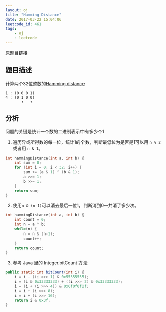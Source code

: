 ```yaml
---
layout: oj
title: "Hamming Distance"
date: 2017-03-22 15:04:06
leetcode_id: 461
tags:
    - oj
    - leetcode
---
```


[原题目链接](https://leetcode.com/problems/hamming-distance/#/description)

## 题目描述
计算两个32位整数的[Hamming distance](https://en.wikipedia.org/wiki/Hamming_distance)
```text
1 : (0 0 0 1)
4 : (0 1 0 0)
       ↑   ↑
```

## 分析
问题的关键是统计一个数的二进制表示中有多少个1
1. 遍历异或所得数的每一位，统计1的个数，判断最低位为是否是1可以用 `n % 2` 或者用 `n & 1`。
```c
int hammingDistance(int a, int b) {
    int sum = 0;
	for (int i = 0; i < 32; i++) {
		sum += (a & 1) ^ (b & 1);
		a >>= 1;
		b >>= 1;
	}
	return sum;
}
```
2. 使用`n & (n-1)`可以消去最后一位1，判断消到0一共消了多少次。
```c
int hammingDistance(int a, int b) {
	int count = 0;
	int n = a ^ b;
	while(n) {
		n = n & (n-1);
		count++;
	}
	return count;
}
```
3. 参考 Java 里的 Integer.bitCount 方法
```java
public static int bitCount(int i) {
    i = i - ((i >>> 1) & 0x55555555);
    i = (i & 0x33333333) + ((i >>> 2) & 0x33333333);
    i = (i + (i >>> 4)) & 0x0f0f0f0f;
    i = i + (i >>> 8);
    i = i + (i >>> 16);
    return i & 0x3f;
}
```
